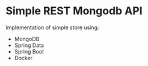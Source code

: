 # Simple REST Mongodb API #

Implementation of simple store using:
- MongoDB
- Spring Data
- Spring Boot
- Docker